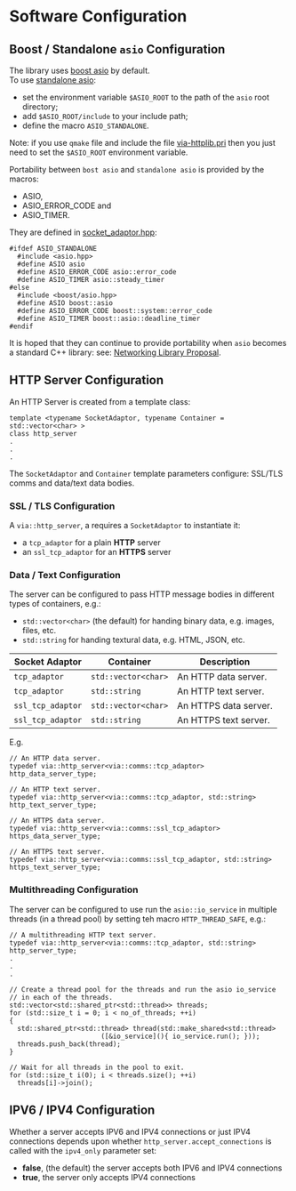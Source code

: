 # Software Configuration

## Boost / Standalone `asio` Configuration

The library uses [boost asio](http://www.boost.org/doc/libs/1_62_0/doc/html/boost_asio.html) by default.  
To use [standalone asio](http://think-async.com/):

   + set the environment variable `$ASIO_ROOT` to the path of the `asio` root directory;
   + add `$ASIO_ROOT/include` to your include path;
   + define the macro `ASIO_STANDALONE`.
   
Note: if you use `qmake` file and include the file [via-httplib.pri](via-httplib.pri) then you just
need to set the `$ASIO_ROOT` environment variable.

Portability between `bost asio` and `standalone asio` is provided by the macros:

   + ASIO,
   + ASIO_ERROR_CODE and
   + ASIO_TIMER.

They are defined in [socket_adaptor.hpp](include/via/comms/socket_adaptor.hpp):
   
	#ifdef ASIO_STANDALONE
	  #include <asio.hpp>
	  #define ASIO asio
	  #define ASIO_ERROR_CODE asio::error_code
	  #define ASIO_TIMER asio::steady_timer
	#else
	  #include <boost/asio.hpp>
	  #define ASIO boost::asio
	  #define ASIO_ERROR_CODE boost::system::error_code
	  #define ASIO_TIMER boost::asio::deadline_timer
	#endif
	
It is hoped that they can continue to provide portability when `asio` becomes a standard C++ library:
see: [Networking Library Proposal](http://open-std.org/JTC1/SC22/WG21/docs/papers/2015/n4478.html).

## HTTP Server Configuration

An HTTP Server is created from a template class:

    template <typename SocketAdaptor, typename Container = std::vector<char> >
    class http_server
    .
    .
    .
    
The `SocketAdaptor` and `Container` template parameters configure:
SSL/TLS comms and data/text data bodies.

### SSL / TLS Configuration

A `via::http_server`, a requires a `SocketAdaptor` to instantiate it:

 + a `tcp_adaptor` for a plain **HTTP** server
 + an `ssl_tcp_adaptor` for an **HTTPS** server  
 
### Data / Text Configuration

The server can be configured to pass HTTP message bodies in different types of
containers, e.g.:

   + `std::vector<char>` (the default) for handing binary data, e.g. images, files, etc.
   + `std::string` for handing textural data, e.g. HTML, JSON, etc.
  
| Socket Adaptor    | Container         | Description                   |
|-------------------|-------------------|-------------------------------|
| `tcp_adaptor`     | `std::vector<char>`   | An HTTP data server.  |
| `tcp_adaptor`     | `std::string`     | An HTTP text server.          |
| `ssl_tcp_adaptor` | `std::vector<char>`   | An HTTPS data server. |
| `ssl_tcp_adaptor` | `std::string`     | An HTTPS text server.         |

E.g.

    // An HTTP data server.
    typedef via::http_server<via::comms::tcp_adaptor> http_data_server_type;
    
    // An HTTP text server.
    typedef via::http_server<via::comms::tcp_adaptor, std::string> http_text_server_type;
    
    // An HTTPS data server.
    typedef via::http_server<via::comms::ssl_tcp_adaptor> https_data_server_type;
    
    // An HTTPS text server.
    typedef via::http_server<via::comms::ssl_tcp_adaptor, std::string> https_text_server_type;
    

### Multithreading Configuration

The server can be configured to use run the `asio::io_service` in multiple threads
(in a thread pool) by setting teh macro `HTTP_THREAD_SAFE`, e.g.:

    // A multithreading HTTP text server.
    typedef via::http_server<via::comms::tcp_adaptor, std::string> http_server_type;
    .
    .
    .

    // Create a thread pool for the threads and run the asio io_service
    // in each of the threads.
    std::vector<std::shared_ptr<std::thread>> threads;
    for (std::size_t i = 0; i < no_of_threads; ++i)
    {
      std::shared_ptr<std::thread> thread(std::make_shared<std::thread>
                           ([&io_service](){ io_service.run(); }));
      threads.push_back(thread);
    }

    // Wait for all threads in the pool to exit.
    for (std::size_t i(0); i < threads.size(); ++i)
      threads[i]->join();

 
## IPV6 / IPV4 Configuration

Whether a server accepts IPV6 and IPV4 connections or just IPV4 connections
depends upon whether `http_server.accept_connections` is called with the
`ipv4_only` parameter set:

 + **false**, (the default) the server accepts both IPV6 and IPV4 connections
 + **true**, the server only accepts IPV4 connections  
